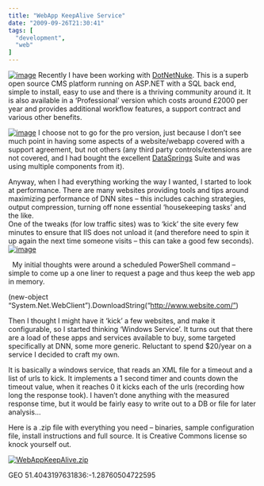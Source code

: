 ```yaml
---
title: "WebApp KeepAlive Service"
date: "2009-09-26T21:30:41"
tags: [
  "development",
  "web"
]
---
```

[![image](image_8.png "image")](http://www.dotnetnuke.com) Recently I have been working with [DotNetNuke](http://www.dotnetnuke.com). This is a superb open source CMS platform running on ASP.NET with a SQL back end, simple to install, easy to use and there is a thriving community around it. It is also available in a ‘Professional’ version which costs around £2000 per year and provides additional workflow features, a support contract and various other benefits.

[![image](image_9.png "image")](http://www.datasprings.com) I choose not to go for the pro version, just because I don’t see much point in having some aspects of a website/webapp covered with a support agreement, but not others (any third party controls/extensions are not covered, and I had bought the excellent [DataSprings](http://www.datasprings.com) Suite and was using multiple components from it).

Anyway, when I had everything working the way I wanted, I started to look at performance. There are many websites providing tools and tips around maximizing performance of DNN sites – this includes caching strategies, output compression, turning off none essential ‘housekeeping tasks’ and the like.  
One of the tweaks (for low traffic sites) was to ‘kick’ the site every few minutes to ensure that IIS does not unload it (and therefore need to spin it up again the next time someone visits – this can take a good few seconds).[![image](image_thumb_4.png "image")](https://kapie.com/content/binary/WindowsLiveWriter/WebAppKeepAliveService_E973/image_13.png)

  My initial thoughts were around a scheduled PowerShell command – simple to come up a one liner to request a page and thus keep the web app in memory.

(new-object “System.Net.WebClient”).DownloadString(“http://www.website.com/”)

Then I thought I might have it ‘kick’ a few websites, and make it configurable, so I started thinking ‘Windows Service’. It turns out that there are a load of these apps and services available to buy, some targeted specifically at DNN, some more generic. Reluctant to spend $20/year on a service I decided to craft my own.

It is basically a windows service, that reads an XML file for a timeout and a list of urls to kick. It implements a 1 second timer and counts down the timeout value, when it reaches 0 it kicks each of the urls (recording how long the response took). I haven’t done anything with the measured response time, but it would be fairly easy to write out to a DB or file for later analysis…

Here is a .zip file with everything you need – binaries, sample configuration file, install instructions and full source. It is Creative Commons license so knock yourself out.

[![WebAppKeepAlive.zip](image_7.png "WebAppKeepAlive.zip")](https://kapie.com/projects/webappkeepalive/webappkeepalive.zip)

GEO 51.4043197631836:\-1.28760504722595